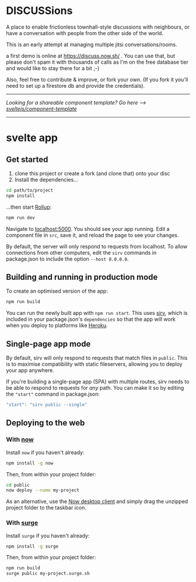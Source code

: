# DISCUSSions

A place to enable frictionless townhall-style discussions with neighbours, or have a conversation with people from the other side of the world.

This is an early attempt at managing multiple jitsi conversations/rooms.

a first demo is online at https://discuss.now.sh/ . You can use that, but please don't spam it with thousands of calls as I'm on the free database tier and would like to stay there for a bit ;-)

Also, feel free to contribute & improve, or fork your own. 
(If you fork it you'll need to set up a firestore db and provide the credentials).

---

*Looking for a shareable component template? Go here --> [sveltejs/component-template](https://github.com/sveltejs/component-template)*

---

# svelte app

## Get started

1. clone this project or create a fork (and clone that) onto your disc
2. Install the dependencies...

```bash
cd path/to/project
npm install
```

...then start [Rollup](https://rollupjs.org):

```bash
npm run dev
```

Navigate to [localhost:5000](http://localhost:5000). You should see your app running. Edit a component file in `src`, save it, and reload the page to see your changes.

By default, the server will only respond to requests from localhost. To allow connections from other computers, edit the `sirv` commands in package.json to include the option `--host 0.0.0.0`.


## Building and running in production mode

To create an optimised version of the app:

```bash
npm run build
```

You can run the newly built app with `npm run start`. This uses [sirv](https://github.com/lukeed/sirv), which is included in your package.json's `dependencies` so that the app will work when you deploy to platforms like [Heroku](https://heroku.com).


## Single-page app mode

By default, sirv will only respond to requests that match files in `public`. This is to maximise compatibility with static fileservers, allowing you to deploy your app anywhere.

If you're building a single-page app (SPA) with multiple routes, sirv needs to be able to respond to requests for *any* path. You can make it so by editing the `"start"` command in package.json:

```js
"start": "sirv public --single"
```


## Deploying to the web

### With [now](https://zeit.co/now)

Install `now` if you haven't already:

```bash
npm install -g now
```

Then, from within your project folder:

```bash
cd public
now deploy --name my-project
```

As an alternative, use the [Now desktop client](https://zeit.co/download) and simply drag the unzipped project folder to the taskbar icon.

### With [surge](https://surge.sh/)

Install `surge` if you haven't already:

```bash
npm install -g surge
```

Then, from within your project folder:

```bash
npm run build
surge public my-project.surge.sh
```
